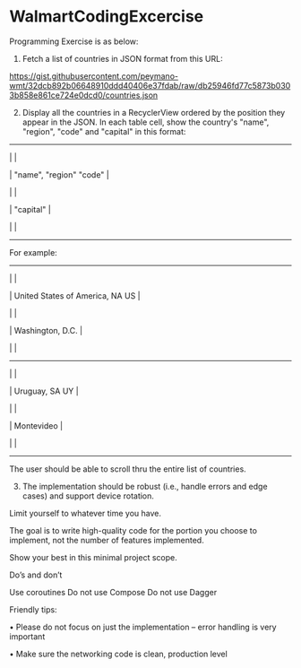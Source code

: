 # WalmartCodingExcercise
Programming Exercise is as below:

 

1. Fetch a list of countries in JSON format from this URL: 

https://gist.githubusercontent.com/peymano-wmt/32dcb892b06648910ddd40406e37fdab/raw/db25946fd77c5873b0303b858e861ce724e0dcd0/countries.json 

  

2. Display all the countries in a RecyclerView ordered by the position they appear in the JSON. In each table cell, show the country's "name", "region", "code" and "capital" in this format: 

  --------------------------------------- 

  |                                     | 

  | "name", "region"             "code" | 

  |                                     | 

  | "capital"                           | 

  |                                     | 

  --------------------------------------- 

  For example: 

  --------------------------------------- 

  |                                     | 

  | United States of America, NA     US | 

  |                                     | 

  | Washington, D.C.                    | 

  |                                     | 

  --------------------------------------- 

  |                                     | 

  | Uruguay, SA                      UY | 

  |                                     | 

  | Montevideo                          | 

  |                                     | 

  --------------------------------------- 

  

The user should be able to scroll thru the entire list of countries. 

  

3. The implementation should be robust (i.e., handle errors and edge cases) and support device rotation. 

Limit yourself to whatever time you have. 

 

The goal is to write high-quality code for the portion you choose to implement, not the number of features implemented. 

 

Show your best in this minimal project scope. 

 

  

Do’s and don’t 

Use coroutines 
Do not use Compose 
Do not use Dagger 
 

 

Friendly tips:

•   Please do not focus on just the implementation – error handling is very important

•   Make sure the networking code is clean, production level

